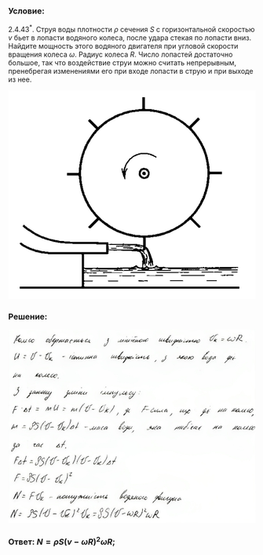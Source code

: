 ###  Условие: 

$2.4.43^*.$ Струя воды плотности $\rho$ сечения $S$ с горизонтальной скоростью $v$ бьет в лопасти водяного колеса, после удара стекая по лопасти вниз. Найдите мощность этого водяного двигателя при угловой скорости вращения колеса $\omega$. Радиус колеса $R$. Число лопастей достаточно большое, так что воздействие струи можно считать непрерывным, пренебрегая изменениями его при входе лопасти в струю и при выходе из нее. 

![К задаче $2.4.43$|581x490, 35%](../../img/2.4.43/2.4.43.png)

###  Решение: 

![|848x662, 67%](../../img/2.4.43/sol.png) 

###  Ответ: $N = \rho S(v − \omega R)^2\omega R$; 
